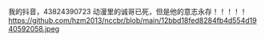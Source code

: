我的抖音，43824390723
动漫里的诚哥已死，但是他的意志永存！！！！！
https://github.com/hzm2013/nccbr/blob/main/12bbd18fed8284fb4d554d1940592058.jpeg
